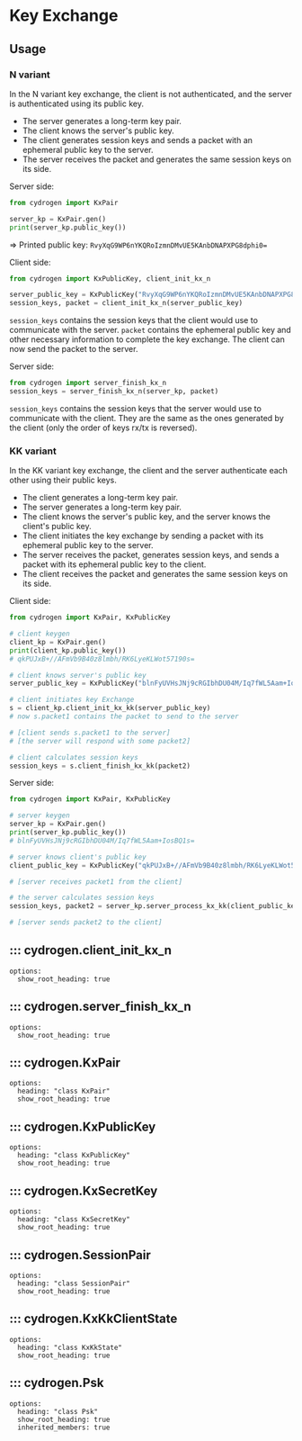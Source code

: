 # Key Exchange

## Usage

### N variant

In the N variant key exchange, the client is not authenticated, and the server is authenticated using its public key.

- The server generates a long-term key pair.
- The client knows the server's public key.
- The client generates session keys and sends a packet with an ephemeral public key to the server.
- The server receives the packet and generates the same session keys on its side.

Server side:

```python
from cydrogen import KxPair

server_kp = KxPair.gen()
print(server_kp.public_key())
```

=> Printed public key: `RvyXqG9WP6nYKQRoIzmnDMvUE5KAnbDNAPXPG8dphi0=`

Client side:
```python
from cydrogen import KxPublicKey, client_init_kx_n

server_public_key = KxPublicKey("RvyXqG9WP6nYKQRoIzmnDMvUE5KAnbDNAPXPG8dphi0=")
session_keys, packet = client_init_kx_n(server_public_key)
```

`session_keys` contains the session keys that the client would use to communicate with the server.
`packet` contains the ephemeral public key and other necessary information to complete the key exchange.
The client can now send the packet to the server.

Server side:
```python
from cydrogen import server_finish_kx_n
session_keys = server_finish_kx_n(server_kp, packet)
```

`session_keys` contains the session keys that the server would use to communicate with the client.
They are the same as the ones generated by the client (only the order of keys rx/tx is reversed).


### KK variant

In the KK variant key exchange, the client and the server authenticate each other using their public keys.

- The client generates a long-term key pair.
- The server generates a long-term key pair.
- The client knows the server's public key, and the server knows the client's public key.
- The client initiates the key exchange by sending a packet with its ephemeral public key to the server.
- The server receives the packet, generates session keys, and sends a packet with its ephemeral public key to the client.
- The client receives the packet and generates the same session keys on its side.

Client side:

```python
from cydrogen import KxPair, KxPublicKey

# client keygen
client_kp = KxPair.gen()
print(client_kp.public_key())
# qkPUJxB+//AFmVb9B40z8lmbh/RK6LyeKLWot57190s=

# client knows server's public key
server_public_key = KxPublicKey("blnFyUVHsJNj9cRGIbhDU04M/Iq7fWL5Aam+IosBQ1s=")

# client initiates key Exchange
s = client_kp.client_init_kx_kk(server_public_key)
# now s.packet1 contains the packet to send to the server

# [client sends s.packet1 to the server]
# [the server will respond with some packet2]

# client calculates session keys
session_keys = s.client_finish_kx_kk(packet2)
```

Server side:

```python
from cydrogen import KxPair, KxPublicKey

# server keygen
server_kp = KxPair.gen()
print(server_kp.public_key())
# blnFyUVHsJNj9cRGIbhDU04M/Iq7fWL5Aam+IosBQ1s=

# server knows client's public key
client_public_key = KxPublicKey("qkPUJxB+//AFmVb9B40z8lmbh/RK6LyeKLWot57190s=")

# [server receives packet1 from the client]

# the server calculates session keys
session_keys, packet2 = server_kp.server_process_kx_kk(client_public_key, packet1)

# [server sends packet2 to the client]
```

## ::: cydrogen.client_init_kx_n
    options:
      show_root_heading: true

## ::: cydrogen.server_finish_kx_n
    options:
      show_root_heading: true

## ::: cydrogen.KxPair
    options:
      heading: "class KxPair"
      show_root_heading: true

## ::: cydrogen.KxPublicKey
    options:
      heading: "class KxPublicKey"
      show_root_heading: true

## ::: cydrogen.KxSecretKey
    options:
      heading: "class KxSecretKey"
      show_root_heading: true

## ::: cydrogen.SessionPair
    options:
      heading: "class SessionPair"
      show_root_heading: true

## ::: cydrogen.KxKkClientState
    options:
      heading: "class KxKkState"
      show_root_heading: true

## ::: cydrogen.Psk
    options:
      heading: "class Psk"
      show_root_heading: true
      inherited_members: true
